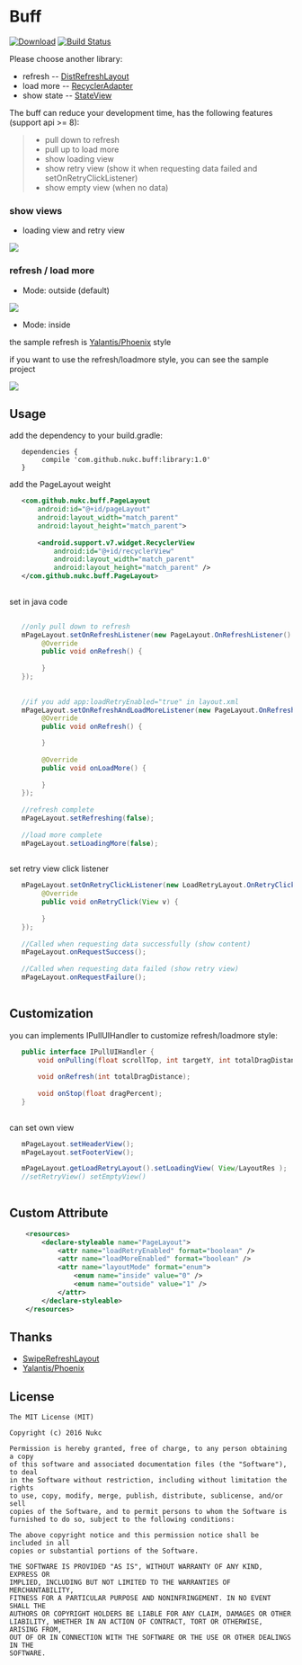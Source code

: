 # Buff
[![Download](https://api.bintray.com/packages/nukc/maven/Buff/images/download.svg)](https://bintray.com/nukc/maven/Buff/_latestVersion)
[![Build Status](https://travis-ci.org/nukc/Buff.svg?branch=master)](https://travis-ci.org/nukc/Buff)

Please choose another library:
- refresh -- [DistRefreshLayout](https://github.com/nukc/DistRefreshLayout)
- load more -- [RecyclerAdapter](https://github.com/nukc/RecyclerAdapter)
- show state -- [StateView](https://github.com/nukc/StateView)

The buff can reduce your development time, has the following features (support api >= 8):
 > - pull down to refresh
 > - pull up to load more
 > -  show loading view
 > -  show retry view (show it when requesting data failed and setOnRetryClickListener)
 > -  show empty view (when no data)
    
    
### show views

   * loading view and retry view
   
   <img src="https://raw.githubusercontent.com/nukc/buff/master/art/showViews.gif">
    
### refresh / load more 

   * Mode: outside (default)
    
   <img src="https://raw.githubusercontent.com/nukc/buff/master/art/outside.gif">
     
   * Mode: inside 
   
   the sample refresh is [Yalantis/Phoenix](https://github.com/Yalantis/Phoenix) style 
   
   if you want to use the refresh/loadmore style, you can see the sample project
    
   <img src="https://raw.githubusercontent.com/nukc/buff/master/art/inside.gif">
    
## Usage

   add the dependency to your build.gradle:
```
   dependencies {
        compile 'com.github.nukc.buff:library:1.0'
   }
```
   
   add the PageLayout weight
   
```xml
   <com.github.nukc.buff.PageLayout 
       android:id="@+id/pageLayout"
       android:layout_width="match_parent"
       android:layout_height="match_parent">
   
       <android.support.v7.widget.RecyclerView
           android:id="@+id/recyclerView"
           android:layout_width="match_parent"
           android:layout_height="match_parent" />
   </com.github.nukc.buff.PageLayout>
  
```
   
   set in java code 
   
```java
   
   //only pull down to refresh
   mPageLayout.setOnRefreshListener(new PageLayout.OnRefreshListener() {
        @Override
        public void onRefresh() {
                   
        }
   });
   
   
   //if you add app:loadRetryEnabled="true" in layout.xml
   mPageLayout.setOnRefreshAndLoadMoreListener(new PageLayout.OnRefreshAndLoadMoreListener() {
        @Override
        public void onRefresh() {

        }
   
        @Override
        public void onLoadMore() {
   
        }
   });
   
   //refresh complete
   mPageLayout.setRefreshing(false);
   
   //load more complete
   mPageLayout.setLoadingMore(false);
  
```
  
   set retry view click listener
   
```java
   mPageLayout.setOnRetryClickListener(new LoadRetryLayout.OnRetryClickListener() {
        @Override
        public void onRetryClick(View v) {
                   
        }
   });
   
   //Called when requesting data successfully (show content)
   mPageLayout.onRequestSuccess();
   
   //Called when requesting data failed (show retry view)
   mPageLayout.onRequestFailure();
   
```
   
   

## Customization

   you can implements IPullUIHandler to customize refresh/loadmore style:
   
```java
   public interface IPullUIHandler {
       void onPulling(float scrollTop, int targetY, int totalDragDistance);
   
       void onRefresh(int totalDragDistance);
   
       void onStop(float dragPercent);
   }
   
```
   
   can set own view
   
```java
   mPageLayout.setHeaderView();
   mPageLayout.setFooterView();

   mPageLayout.getLoadRetryLayout().setLoadingView( View/LayoutRes );
   //setRetryView() setEmptyView()
   
```
   
## Custom Attribute

```xml
    <resources>
        <declare-styleable name="PageLayout">
            <attr name="loadRetryEnabled" format="boolean" />
            <attr name="loadMoreEnabled" format="boolean" />
            <attr name="layoutMode" format="enum">
                <enum name="inside" value="0" />
                <enum name="outside" value="1" />
            </attr>
        </declare-styleable>
    </resources>
```

## Thanks
  * [SwipeRefreshLayout](https://developer.android.com/reference/android/support/v4/widget/SwipeRefreshLayout.html)
  * [Yalantis/Phoenix](https://github.com/Yalantis/Phoenix)
   
## License

    The MIT License (MIT)
    
    Copyright (c) 2016 Nukc
    
    Permission is hereby granted, free of charge, to any person obtaining a copy
    of this software and associated documentation files (the "Software"), to deal
    in the Software without restriction, including without limitation the rights
    to use, copy, modify, merge, publish, distribute, sublicense, and/or sell
    copies of the Software, and to permit persons to whom the Software is
    furnished to do so, subject to the following conditions:
    
    The above copyright notice and this permission notice shall be included in all
    copies or substantial portions of the Software.
    
    THE SOFTWARE IS PROVIDED "AS IS", WITHOUT WARRANTY OF ANY KIND, EXPRESS OR
    IMPLIED, INCLUDING BUT NOT LIMITED TO THE WARRANTIES OF MERCHANTABILITY,
    FITNESS FOR A PARTICULAR PURPOSE AND NONINFRINGEMENT. IN NO EVENT SHALL THE
    AUTHORS OR COPYRIGHT HOLDERS BE LIABLE FOR ANY CLAIM, DAMAGES OR OTHER
    LIABILITY, WHETHER IN AN ACTION OF CONTRACT, TORT OR OTHERWISE, ARISING FROM,
    OUT OF OR IN CONNECTION WITH THE SOFTWARE OR THE USE OR OTHER DEALINGS IN THE
    SOFTWARE.
